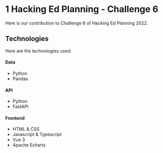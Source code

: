 # 1 Hacking Ed Planning - Challenge 6

Here is our contribution to Challenge 6 of Hacking Ed Planning 2022.

## Technologies

Here are the technologies used:

#### Data

- Python
- Pandas

#### API

- Python
- FastAPI

#### Frontend

- HTML & CSS
- Javascript & Typescript
- Vue 3
- Apache Echarts
